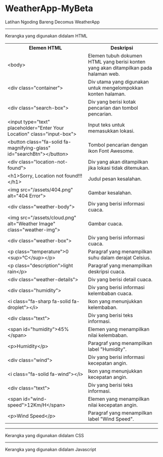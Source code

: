 # WeatherApp-MyBeta
Latihan Ngoding Bareng Decomus WeatherApp
<hr>
<p>Kerangka yang digunakan didalam HTML</p>
 <table>
        <tr>
            <th>Elemen HTML</th>
            <th>Deskripsi</th>
        </tr>
        <tr>
            <td>&lt;body&gt;</td>
            <td>Elemen tubuh dokumen HTML yang berisi konten yang akan ditampilkan pada halaman web.</td>
        </tr>
        <tr>
            <td>&lt;div class="container"&gt;</td>
            <td>Div utama yang digunakan untuk mengelompokkan konten halaman.</td>
        </tr>
        <tr>
            <td>&lt;div class="search-box"&gt;</td>
            <td>Div yang berisi kotak pencarian dan tombol pencarian.</td>
        </tr>
        <tr>
            <td>&lt;input type="text" placeholder="Enter Your Location" class="input-box"&gt;</td>
            <td>Input teks untuk memasukkan lokasi.</td>
        </tr>
        <tr>
            <td>&lt;button class="fa-solid fa-magnifying-glass" id="searchBtn"&gt;&lt;/button&gt;</td>
            <td>Tombol pencarian dengan ikon Font Awesome.</td>
        </tr>
        <tr>
            <td>&lt;div class="location-not-found"&gt;</td>
            <td>Div yang akan ditampilkan jika lokasi tidak ditemukan.</td>
        </tr>
        <tr>
            <td>&lt;h1&gt;Sorry, Location not found!!!&lt;/h1&gt;</td>
            <td>Judul pesan kesalahan.</td>
        </tr>
        <tr>
            <td>&lt;img src="/assets/404.png" alt="404 Error"&gt;</td>
            <td>Gambar kesalahan.</td>
           <tr>
            <td>&lt;div class="weather-body"&gt;</td>
            <td>Div yang berisi informasi cuaca.</td>
        </tr>
        <tr>
            <td>&lt;img src="/assets/cloud.png" alt="Weather Image" class="weather-img"&gt;</td>
            <td>Gambar cuaca.</td>
        </tr>
        <tr>
            <td>&lt;div class="weather-box"&gt;</td>
            <td>Div yang berisi informasi cuaca.</td>
        </tr>
        <tr>
            <td>&lt;p class="temperature"&gt;0 &lt;sup&gt;&deg;C&lt;/sup&gt;&lt;/p&gt;</td>
            <td>Paragraf yang menampilkan suhu dalam derajat Celsius.</td>
        </tr>
        <tr>
            <td>&lt;p class="description"&gt;light rain&lt;/p&gt;</td>
            <td>Paragraf yang menampilkan deskripsi cuaca.</td>
        </tr>
        <tr>
            <td>&lt;div class="weather-details"&gt;</td>
            <td>Div yang berisi detail cuaca.</td>
        </tr>
        <tr>
            <td>&lt;div class="humidity"&gt;</td>
            <td>Div yang berisi informasi kelembaban cuaca.</td>
        </tr>
        <tr>
            <td>&lt;i class="fa-sharp fa-solid fa-droplet"&gt;&lt;/i&gt;</td>
            <td>Ikon yang menunjukkan kelembaban.</td>
        </tr>
        <tr>
            <td>&lt;div class="text"&gt;</td>
            <td>Div yang berisi teks informasi.</td>
        </tr>
        <tr>
            <td>&lt;span id="humidity"&gt;45%&lt;/span&gt;</td>
            <td>Elemen yang menampilkan nilai kelembaban.</td>
        </tr>
        <tr>
            <td>&lt;p&gt;Humidity&lt;/p&gt;</td>
            <td>Paragraf yang menampilkan label "Humidity".</td>
        </tr>
        <tr>
            <td>&lt;div class="wind"&gt;</td>
            <td>Div yang berisi informasi kecepatan angin.</td>
        </tr>
        <tr>
            <td>&lt;i class="fa-solid fa-wind"&gt;&lt;/i&gt;</td>
            <td>Ikon yang menunjukkan kecepatan angin.</td>
        </tr>
        <tr>
            <td>&lt;div class="text"&gt;</td>
            <td>Div yang berisi teks informasi.</td>
        </tr>
        <tr>
            <td>&lt;span id="wind-speed"&gt;12Km/H&lt;/span&gt;</td>
            <td>Elemen yang menampilkan nilai kecepatan angin.</td>
        </tr>
        <tr>
            <td>&lt;p&gt;Wind Speed&lt;/p&gt;</td>
            <td>Paragraf yang menampilkan label "Wind Speed".</td>
        </tr>
    </table>
<hr>
<p>Kerangka yang digunakan didalam CSS</p>

<hr>
<p>Kerangka yang digunakan didalam Javascript</p>
